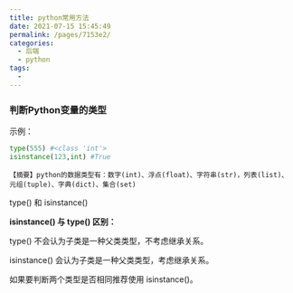 ```yaml
---
title: python常用方法
date: 2021-07-15 15:45:49
permalink: /pages/7153e2/
categories:
  - 后端
  - python
tags:
  - 
---
```






### 判断Python变量的类型

示例：

```python
type(555) #<class 'int'>
isinstance(123,int) #True
```



```
【摘要】python的数据类型有：数字(int)、浮点(float)、字符串(str)，列表(list)、元组(tuple)、字典(dict)、集合(set) 
```

 type()  和 isinstance() 

**isinstance() 与 type() 区别：**

type() 不会认为子类是一种父类类型，不考虑继承关系。

isinstance() 会认为子类是一种父类类型，考虑继承关系。

如果要判断两个类型是否相同推荐使用 isinstance()。

